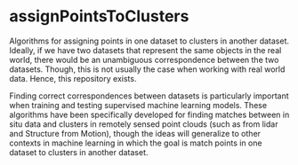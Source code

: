 # assignPointsToClusters

 Algorithms for assigning points in one dataset to clusters in another dataset.  Ideally, if we have two datasets that represent the same objects in the real world, there would be an unambiguous correspondence between the two datasets.  Though, this is not usually the case when working with real world data.  Hence, this repository exists.

 Finding correct correspondences between datasets is particularly important when training and testing supervised machine learning models.  These algorithms have been specifically developed for finding matches between in situ data and clusters in remotely sensed point clouds (such as from lidar and Structure from Motion), though the ideas will generalize to other contexts in machine learning in which the goal is match points in one dataset to clusters in another dataset.

